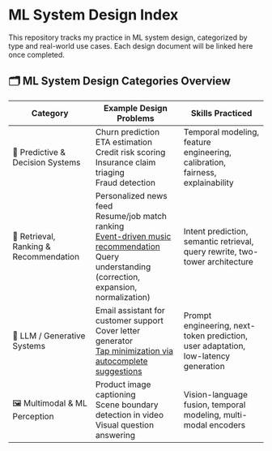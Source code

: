# ML System Design Index

This repository tracks my practice in ML system design, categorized by type and real-world use cases. Each design document will be linked here once completed.

## 🗂️ ML System Design Categories Overview

| Category | Example Design Problems | Skills Practiced |
|----------|--------------------------|------------------|
| 🔮 Predictive & Decision Systems | Churn prediction</br> ETA estimation</br> Credit risk scoring</br> Insurance claim triaging</br> Fraud detection | Temporal modeling, feature engineering, calibration, fairness, explainability |
| 🧭 Retrieval, Ranking & Recommendation | Personalized news feed</br> Resume/job match ranking</br> [Event-driven music recommendation](song-recommender)</br> Query understanding (correction, expansion, normalization) | Intent prediction, semantic retrieval, query rewrite, two-tower architecture |
| 🧪 LLM / Generative Systems | Email assistant for customer support</br> Cover letter generator</br> [Tap minimization via autocomplete suggestions](tap-minimization-autocomplete/design.md) | Prompt engineering, next-token prediction, user adaptation, low-latency generation |
| 🖼️ Multimodal & ML Perception | Product image captioning</br> Scene boundary detection in video</br> Visual question answering | Vision-language fusion, temporal modeling, multi-modal encoders |
